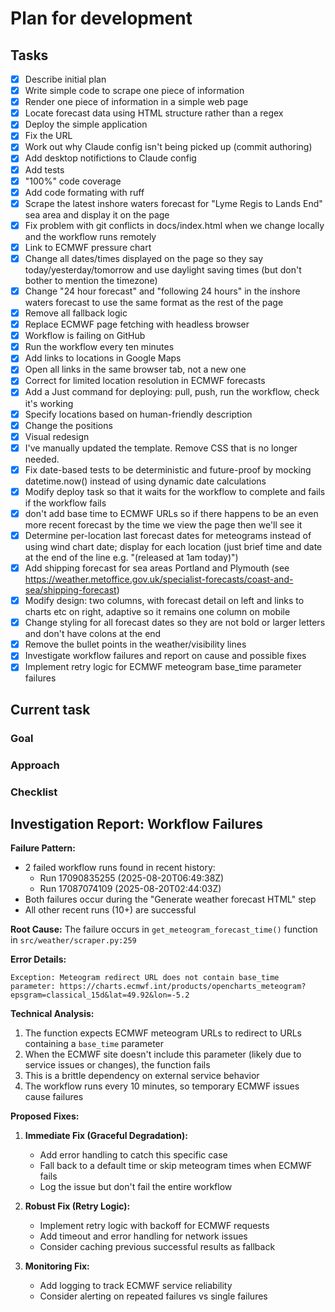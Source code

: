# Plan for development

## Tasks

- [x] Describe initial plan
- [x] Write simple code to scrape one piece of information
- [x] Render one piece of information in a simple web page
- [x] Locate forecast data using HTML structure rather than a regex
- [x] Deploy the simple application
- [x] Fix the URL
- [x] Work out why Claude config isn't being picked up (commit authoring)
- [x] Add desktop notifictions to Claude config
- [x] Add tests
- [x] "100%" code coverage
- [x] Add code formating with ruff
- [x] Scrape the latest inshore waters forecast for "Lyme Regis to Lands End" sea area and display it on the page
- [x] Fix problem with git conflicts in docs/index.html when we change locally and the workflow runs remotely
- [x] Link to ECMWF pressure chart
- [x] Change all dates/times displayed on the page so they say today/yesterday/tomorrow and use daylight saving times (but don't bother to mention the timezone)
- [x] Change "24 hour forecast" and "following 24 hours" in the inshore waters forecast to use the same format as the rest of the page
- [x] Remove all fallback logic
- [x] Replace ECMWF page fetching with headless browser
- [x] Workflow is failing on GitHub
- [x] Run the workflow every ten minutes
- [x] Add links to locations in Google Maps
- [x] Open all links in the same browser tab, not a new one
- [x] Correct for limited location resolution in ECMWF forecasts
- [x] Add a Just command for deploying: pull, push, run the workflow, check it's working
- [x] Specify locations based on human-friendly description
- [x] Change the positions
- [x] Visual redesign
- [x] I've manually updated the template. Remove CSS that is no longer needed.
- [x] Fix date-based tests to be deterministic and future-proof by mocking datetime.now() instead of using dynamic date calculations
- [x] Modify deploy task so that it waits for the workflow to complete and fails if the workflow fails
- [x] don't add base time to ECMWF URLs so if there happens to be an even more recent forecast by the time we view the page then we'll see it
- [x] Determine per-location last forecast dates for meteograms instead of using wind chart date; display for each location (just brief time and date at the end of the line e.g. "(released at 1am today)")
- [x] Add shipping forecast for sea areas Portland and Plymouth (see https://weather.metoffice.gov.uk/specialist-forecasts/coast-and-sea/shipping-forecast)
- [x] Modify design: two columns, with forecast detail on left and links to charts etc on right, adaptive so it remains one column on mobile
- [x] Change styling for all forecast dates so they are not bold or larger letters and don't have colons at the end
- [x] Remove the bullet points in the weather/visibility lines
- [x] Investigate workflow failures and report on cause and possible fixes
- [x] Implement retry logic for ECMWF meteogram base_time parameter failures

## Current task

### Goal

### Approach

### Checklist

## Investigation Report: Workflow Failures

**Failure Pattern:**
- 2 failed workflow runs found in recent history:
  - Run 17090835255 (2025-08-20T06:49:38Z)
  - Run 17087074109 (2025-08-20T02:44:03Z)
- Both failures occur during the "Generate weather forecast HTML" step
- All other recent runs (10+) are successful

**Root Cause:**
The failure occurs in `get_meteogram_forecast_time()` function in `src/weather/scraper.py:259`

**Error Details:**
```
Exception: Meteogram redirect URL does not contain base_time parameter: https://charts.ecmwf.int/products/opencharts_meteogram?epsgram=classical_15d&lat=49.92&lon=-5.2
```

**Technical Analysis:**
1. The function expects ECMWF meteogram URLs to redirect to URLs containing a `base_time` parameter
2. When the ECMWF site doesn't include this parameter (likely due to service issues or changes), the function fails
3. This is a brittle dependency on external service behavior
4. The workflow runs every 10 minutes, so temporary ECMWF issues cause failures

**Proposed Fixes:**

1. **Immediate Fix (Graceful Degradation):**
   - Add error handling to catch this specific case
   - Fall back to a default time or skip meteogram times when ECMWF fails
   - Log the issue but don't fail the entire workflow

2. **Robust Fix (Retry Logic):**
   - Implement retry logic with backoff for ECMWF requests
   - Add timeout and error handling for network issues
   - Consider caching previous successful results as fallback

3. **Monitoring Fix:**
   - Add logging to track ECMWF service reliability
   - Consider alerting on repeated failures vs single failures
